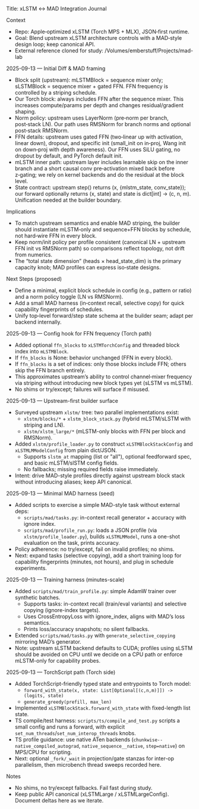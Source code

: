 Title: xLSTM ↔ MAD Integration Journal

Context
- Repo: Apple‑optimized xLSTM (Torch MPS + MLX), JSON‑first runtime.
- Goal: Blend upstream xLSTM architecture controls with a MAD‑style design loop; keep canonical API.
- External reference cloned for study: /Volumes/emberstuff/Projects/mad-lab

2025-09-13 — Initial Diff & MAD framing
- Block split (upstream): mLSTMBlock = sequence mixer only; sLSTMBlock = sequence mixer + gated FFN. FFN frequency is controlled by a striping schedule.
- Our Torch block: always includes FFN after the sequence mixer. This increases compute/params per depth and changes residual/gradient shaping.
- Norm policy: upstream uses LayerNorm (pre‑norm per branch, post‑stack LN). Our path uses RMSNorm for branch norms and optional post‑stack RMSNorm.
- FFN details: upstream uses gated FFN (two‑linear up with activation, linear down), dropout, and specific init (small_init on in‑proj, Wang init on down‑proj with depth awareness). Our FFN uses SiLU gating, no dropout by default, and PyTorch default init.
- mLSTM inner path: upstream layer includes learnable skip on the inner branch and a short causal conv pre‑activation mixed back before z‑gating; we rely on kernel backends and do the residual at the block level.
- State contract: upstream step() returns (x, {mlstm_state, conv_state}); our forward optionally returns (x, state) and state is dict[int] → (c, n, m). Unification needed at the builder boundary.

Implications
- To match upstream semantics and enable MAD striping, the builder should instantiate mLSTM‑only and sequence+FFN blocks by schedule, not hard‑wire FFN in every block.
- Keep norm/init policy per profile consistent (canonical LN + upstream FFN init vs RMSNorm path) so comparisons reflect topology, not drift from numerics.
- The “total state dimension” (heads × head_state_dim) is the primary capacity knob; MAD profiles can express iso‑state designs.

Next Steps (proposed)
- Define a minimal, explicit block schedule in config (e.g., pattern or ratio) and a norm policy toggle (LN vs RMSNorm).
- Add a small MAD harness (in‑context recall, selective copy) for quick capability fingerprints of schedules.
- Unify top‑level forward/step state schema at the builder seam; adapt per backend internally.

2025-09-13 — Config hook for FFN frequency (Torch path)
- Added optional `ffn_blocks` to `xLSTMTorchConfig` and threaded block index into `mLSTMBlock`.
- If `ffn_blocks` is None: behavior unchanged (FFN in every block).
- If `ffn_blocks` is a set of indices: only those blocks include FFN; others skip the FFN branch entirely.
- This approximates upstream’s ability to control channel‑mixer frequency via striping without introducing new block types yet (sLSTM vs mLSTM).
- No shims or try/except; failures will surface if misused.

2025-09-13 — Upstream-first builder surface
- Surveyed upstream `xlstm/` tree: two parallel implementations exist:
  - `xlstm/blocks/*` + `xlstm_block_stack.py` (hybrid mLSTM/sLSTM with striping and LN).
  - `xlstm/xlstm_large/*` (mLSTM-only blocks with FFN per block and RMSNorm).
- Added `xlstm/profile_loader.py` to construct `xLSTMBlockStackConfig` and `xLSTMLMModelConfig` from plain dict/JSON.
  - Supports `slstm_at` mapping (list or "all"), optional feedforward spec, and basic mLSTM/slSTM config fields.
  - No fallbacks; missing required fields raise immediately.
- Intent: drive MAD-style profiles directly against upstream block stack without introducing aliases; keep API canonical.

2025-09-13 — Minimal MAD harness (seed)
- Added scripts to exercise a simple MAD-style task without external deps:
  - `scripts/mad/tasks.py`: in-context recall generator + accuracy with ignore index.
  - `scripts/mad/profile_run.py`: loads a JSON profile (via `xlstm/profile_loader.py`), builds `xLSTMLMModel`, runs a one-shot evaluation on the task, prints accuracy.
- Policy adherence: no try/except, fail on invalid profiles; no shims.
- Next: expand tasks (selective copying), add a short training loop for capability fingerprints (minutes, not hours), and plug in schedule experiments.

2025-09-13 — Training harness (minutes-scale)
- Added `scripts/mad/train_profile.py`: simple AdamW trainer over synthetic batches.
  - Supports tasks: in-context recall (train/eval variants) and selective copying (ignore-index targets).
  - Uses CrossEntropyLoss with ignore_index, aligns with MAD’s loss semantics.
  - Prints loss/accuracy snapshots; no silent fallbacks.
- Extended `scripts/mad/tasks.py` with `generate_selective_copying` mirroring MAD’s generator.
- Note: upstream sLSTM backend defaults to CUDA; profiles using sLSTM should be avoided on CPU until we decide on a CPU path or enforce mLSTM-only for capability probes.

2025-09-13 — TorchScript path (Torch side)
- Added TorchScript-friendly typed state and entrypoints to Torch model:
  - `forward_with_state(x, state: List[Optional[(c,n,m)]]) -> (logits, state)`
  - `generate_greedy(prefill, max_len)`
- Implemented `xLSTMBlockStack.forward_with_state` with fixed-length list state.
- TS compile/test harness: `scripts/ts/compile_and_test.py` scripts a small config and runs a forward, with explicit `set_num_threads`/`set_num_interop_threads` knobs.
- TS profile guidance: use native ATen backends (`chunkwise--native_compiled_autograd`, `native_sequence__native`, `step=native`) on MPS/CPU for scripting.
- Next: optional `_fork/_wait` in projection/gate stanzas for inter-op parallelism, then microbench thread sweeps recorded here.

Notes
- No shims, no try/except fallbacks. Fail fast during study.
- Keep public API canonical (xLSTMLarge / xLSTMLargeConfig). Document deltas here as we iterate.
